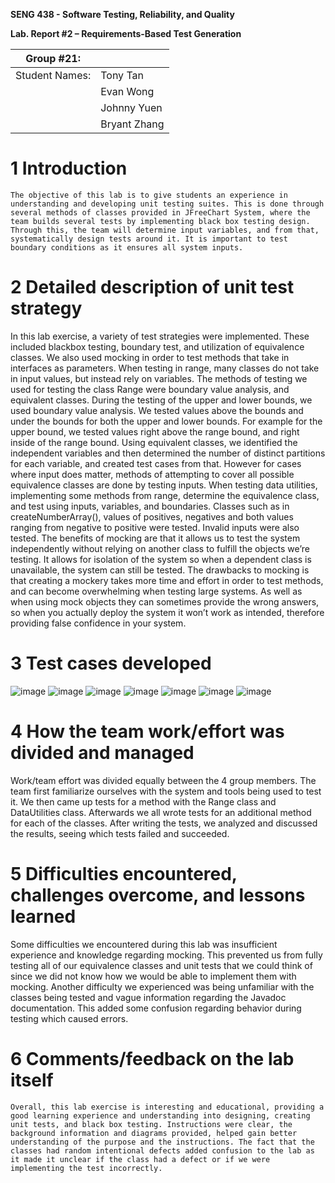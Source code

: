 **SENG 438 - Software Testing, Reliability, and Quality**

**Lab. Report \#2 – Requirements-Based Test Generation**

| Group \#21:      |     |
| -------------- | --- |
| Student Names: | Tony Tan |
|                | Evan Wong |
|                | Johnny Yuen |
|                | Bryant Zhang |

# 1 Introduction

	The objective of this lab is to give students an experience in understanding and developing unit testing suites. This is done through several methods of classes provided in JFreeChart System, where the team builds several tests by implementing black box testing design. Through this, the team will determine input variables, and from that, systematically design tests around it. It is important to test boundary conditions as it ensures all system inputs.

# 2 Detailed description of unit test strategy

In this lab exercise, a variety of test strategies were implemented. These included blackbox testing, boundary test, and utilization of equivalence classes. We also used mocking in order to test methods that take in interfaces as parameters. When testing in range, many classes do not take in input values, but instead rely on variables.
The methods of testing we used for testing the class Range were boundary value analysis, and equivalent classes. During the testing of the upper and lower bounds, we used boundary value analysis. We tested values above the bounds and under the bounds for both the upper and lower bounds. For example for the upper bound, we tested values right above the range bound, and right inside of the range bound. Using equivalent classes, we identified the independent variables and then determined the number of distinct partitions for each variable, and created test cases from that.
However for cases where input does matter, methods of attempting to cover all possible equivalence classes are done by testing inputs. When testing data utilities, implementing some methods from range, determine the equivalence class, and test using inputs, variables, and boundaries. Classes such as in createNumberArray(), values of positives, negatives and both values ranging from negative to positive were tested. Invalid inputs were also tested.
The benefits of mocking are that it allows us to test the system independently without relying on another class to fulfill the objects we’re testing. It allows for isolation of the system so when a dependent class is unavailable, the system can still be tested. The drawbacks to mocking is that creating a mockery takes more time and effort in order to test methods, and can become overwhelming when testing large systems. As well as when using mock objects they can sometimes provide the wrong answers, so when you actually deploy the system it won’t work as intended, therefore providing false confidence in your system.

# 3 Test cases developed

![image](https://user-images.githubusercontent.com/101444825/218222275-02578834-bdad-4b28-ab0c-87bbd8429c47.png)
![image](https://user-images.githubusercontent.com/101444825/218222342-a7c90796-b268-4921-825a-00df6d72f6c1.png)
![image](https://user-images.githubusercontent.com/101444825/218222367-c9c6ff10-1377-484d-a28b-08fc0f75753b.png)
![image](https://user-images.githubusercontent.com/101444825/218222390-41bf82bf-3edc-463f-bffd-fade4e844d82.png)
![image](https://user-images.githubusercontent.com/101444825/218222413-dd0bc0c8-f63e-4515-8ff3-1f810935de2a.png)
![image](https://user-images.githubusercontent.com/101444825/218222427-98d1f930-f25a-4d65-9551-80800a482c5e.png)
![image](https://user-images.githubusercontent.com/101444825/218222439-c0f1d311-fc5c-4b16-99dd-f9ef883697ba.png)


# 4 How the team work/effort was divided and managed

Work/team effort was divided equally between the 4 group members. The team first familiarize ourselves with the system and tools being used to test it. We then came up tests for a method with the Range class and DataUtilities class. Afterwards we all wrote tests for an additional method for each of the classes. After writing the tests, we analyzed and discussed the results, seeing which tests failed and succeeded.
# 5 Difficulties encountered, challenges overcome, and lessons learned

Some difficulties we encountered during this lab was insufficient experience and knowledge regarding mocking. This prevented us from fully testing all of our equivalence classes and unit tests that we could think of since we did not know how we would be able to implement them with mocking. Another difficulty we experienced was being unfamiliar with the classes being tested and vague information regarding the Javadoc documentation. This added some confusion regarding behavior during testing which caused errors.
# 6 Comments/feedback on the lab itself

	Overall, this lab exercise is interesting and educational, providing a good learning experience and understanding into designing, creating unit tests, and black box testing. Instructions were clear, the background information and diagrams provided, helped gain better understanding of the purpose and the instructions. The fact that the classes had random intentional defects added confusion to the lab as it made it unclear if the class had a defect or if we were implementing the test incorrectly. 
